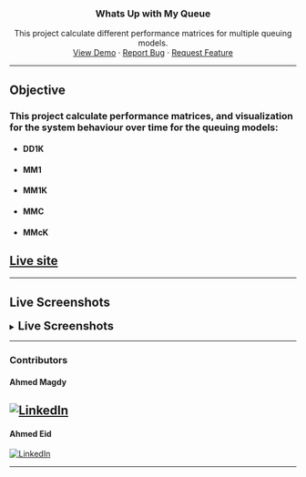<p align="center">

<h3 align="center">Whats Up with My Queue</h3>
<p align="center">
This project calculate different performance matrices for multiple queuing models.
<br />
<a href="https://algograph.github.io/Queuing-theory/">View Demo</a>
·
<a href="https://github.com/AlgoGraph/Queuing-theory/issues">Report Bug</a>
·
<a href="https://github.com/AlgoGraph/Queuing-theory/issues">Request Feature</a>
</p>

---
## Objective
### This project calculate performance matrices, and visualization for the system behaviour over time for the queuing models:
- #### DD1K
- #### MM1
- #### MM1K
- #### MMC
- #### MMcK


## [Live site](https://algograph.github.io/Queuing-theory/)

---
## Live Screenshots 


<details>
  <summary><span style="font-weight:bolder; font-size: 20px ">Live Screenshots</span></summary>
    <ol>
        <li>
            <img src="Readme_Images/1.png"  alt="initial Page"/>
        </li>
        <li>
            <img src="Readme_Images/2.png"  alt="initial Page"/>
        </li>
        <li>
            <img src="Readme_Images/3.png"  alt="initial Page"/>
        </li>
        <li>
            <img src="Readme_Images/4.png"  alt="initial Page"/>
        </li>
        <li>
            <img src="Readme_Images/5.png"  alt="initial Page"/>
        </li>
    </ol>
</details>


[comment]: <> (refrence links)
[linkedin-shield]: https://img.shields.io/badge/-LinkedIn-black.svg?style=for-the-badge&logo=linkedin&colorB=066
[linkedin-url-e]: https://linkedin.com/in/ahmedeid12
[linkedin-url-m]: https://linkedin.com/in/eng-ahmedmagdy


---
### Contributors

#### Ahmed Magdy
[![LinkedIn][linkedin-shield]][linkedin-url-m]
----

#### Ahmed Eid
[![LinkedIn][linkedin-shield]][linkedin-url-e]

----
